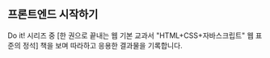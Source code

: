 ## 프론트엔드 시작하기

Do it! 시리즈 중 [한 권으로 끝내는 웹 기본 교과서 "HTML+CSS+자바스크립트" 웹 표준의 정석] 책을 보며 따라하고 응용한 결과물을 기록합니다.
